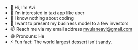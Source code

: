 - 👋 Hi, I’m Avi
- 👀 I’m interested in taxi app like uber
- 🌱 I know nothing about coding
- 💞️ I want to present my business model to a few investors
- 📫 Reach me via my email address mvulaneavi@gmail.com
- 😄 Pronouns: He
- ⚡ Fun fact: The world largest dessert isn't sandy.

<!---
MvulaneAvi/MvulaneAvi is a ✨ special ✨ repository because its `README.md` (this file) appears on your GitHub profile.
You can click the Preview link to take a look at your changes.
--->
